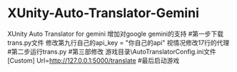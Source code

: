 # XUnity-Auto-Translator-Gemini
XUnity Auto Translator for gemini
增加对google gemini的支持
#第一步下载trans.py文件
修改第九行自己的api_key = "你自己的api"
视情况修改17行的代理
#第二步运行trans.py
#第三部修改  游戏目录\AutoTranslatorConfig.ini文件
[Custom]
Url=http://127.0.0.1:5000/translate
#最后启动游戏
